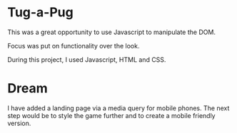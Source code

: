 # Tug-a-Pug

This was a great opportunity to use Javascript to manipulate the DOM.

Focus was put on functionality over the look.

During this project, I used Javascript, HTML and CSS.

# Dream

I have added a landing page via a media query for mobile phones. The next step would be to style the game further and to create a mobile friendly version.
